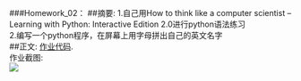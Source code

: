 ###Homework_02：
##摘要:
1.自己用How to think like a computer scientist – Learning with Python: Interactive Edition 2.0进行python语法练习  
2.编写一个python程序，在屏幕上用字母拼出自己的英文名字  
##正文:
[作业代码](https://github.com/kolir/compuational_physics_N2014301020137/blob/master/File_1/Homework_02.py).<br>
作业截图: <br>
![](https://github.com/kolir/compuational_physics_N2014301020137/blob/master/File_2/%E8%BE%93%E5%87%BA%E8%87%AA%E5%B7%B1%E7%9A%84%E5%90%8D%E5%AD%97%E6%88%AA%E5%9B%BE.png)  
